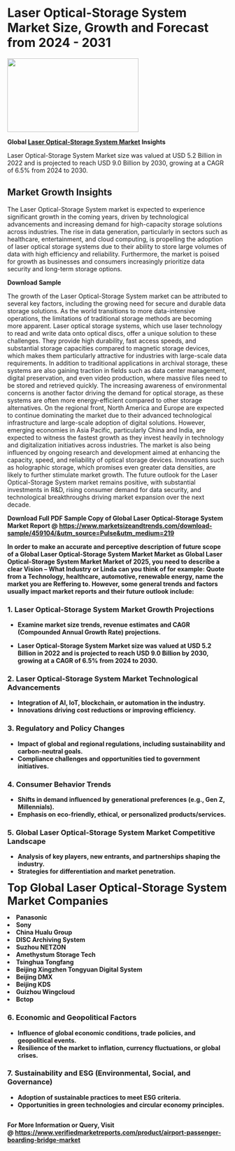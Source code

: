 <H1>Laser Optical-Storage System Market Size, Growth and Forecast from 2024 - 2031</H1><img class="aligncenter size-medium wp-image-584254" src="https://thirdeyenews.in/wp-content/uploads/2024/09/Global-Market-Research-300x168.jpeg" alt="" width="300" height="168" /><p><strong>Global&nbsp;<a href="https://www.marketsizeandtrends.com/download-sample/459104/&amp;utm_source=Pulse&amp;utm_medium=219">Laser Optical-Storage System Market</a> Insights</strong></p><p>Laser Optical-Storage System Market size was valued at USD 5.2 Billion in 2022 and is projected to reach USD 9.0 Billion by 2030, growing at a CAGR of 6.5% from 2024 to 2030.</p><p><h2>Market Growth Insights</h2> <p>The Laser Optical-Storage System market is expected to experience significant growth in the coming years, driven by technological advancements and increasing demand for high-capacity storage solutions across industries. The rise in data generation, particularly in sectors such as healthcare, entertainment, and cloud computing, is propelling the adoption of laser optical storage systems due to their ability to store large volumes of data with high efficiency and reliability. Furthermore, the market is poised for growth as businesses and consumers increasingly prioritize data security and long-term storage options.</p> <p><strong>Download Sample</strong></p> <p>The growth of the Laser Optical-Storage System market can be attributed to several key factors, including the growing need for secure and durable data storage solutions. As the world transitions to more data-intensive operations, the limitations of traditional storage methods are becoming more apparent. Laser optical storage systems, which use laser technology to read and write data onto optical discs, offer a unique solution to these challenges. They provide high durability, fast access speeds, and substantial storage capacities compared to magnetic storage devices, which makes them particularly attractive for industries with large-scale data requirements. In addition to traditional applications in archival storage, these systems are also gaining traction in fields such as data center management, digital preservation, and even video production, where massive files need to be stored and retrieved quickly. The increasing awareness of environmental concerns is another factor driving the demand for optical storage, as these systems are often more energy-efficient compared to other storage alternatives. On the regional front, North America and Europe are expected to continue dominating the market due to their advanced technological infrastructure and large-scale adoption of digital solutions. However, emerging economies in Asia Pacific, particularly China and India, are expected to witness the fastest growth as they invest heavily in technology and digitalization initiatives across industries. The market is also being influenced by ongoing research and development aimed at enhancing the capacity, speed, and reliability of optical storage devices. Innovations such as holographic storage, which promises even greater data densities, are likely to further stimulate market growth. The future outlook for the Laser Optical-Storage System market remains positive, with substantial investments in R&D, rising consumer demand for data security, and technological breakthroughs driving market expansion over the next decade. <p><strong></p><p><span class=""><strong>Download Full PDF Sample Copy of Global Laser Optical-Storage System Market Report</strong> @ <a href="https://www.marketsizeandtrends.com/download-sample/459104/&amp;utm_source=Pulse&amp;utm_medium=219" target="_blank">https://www.marketsizeandtrends.com/download-sample/459104/&amp;utm_source=Pulse&amp;utm_medium=219</a></span></p><p>In order to make an accurate and perceptive description of future scope of a Global&nbsp;Laser Optical-Storage System Market Market as Global&nbsp;Laser Optical-Storage System Market Market of 2025, you need to describe a clear Vision &ndash; What Industry or Linda can you think of for example: Quote from a Technology, healthcare, automotive, renewable energy, name the market you are Reffering to. However, some general trends and factors usually impact market reports and their future outlook include:</p><h3>1.&nbsp;<strong>Laser Optical-Storage System Market Growth Projections</strong></h3><ul><li>Examine market size trends, revenue estimates and CAGR (Compounded Annual Growth Rate) projections.</li><li><p>Laser Optical-Storage System Market size was valued at USD 5.2 Billion in 2022 and is projected to reach USD 9.0 Billion by 2030, growing at a CAGR of 6.5% from 2024 to 2030.</p></li></ul><h3>2.&nbsp;<strong>Laser Optical-Storage System Market Technological Advancements</strong></h3><ul><li>Integration of AI, IoT, blockchain, or automation in the industry.</li><li>Innovations driving cost reductions or improving efficiency.</li></ul><h3>3.&nbsp;<strong>Regulatory and Policy Changes</strong></h3><ul><li>Impact of global and regional regulations, including sustainability and carbon-neutral goals.</li><li>Compliance challenges and opportunities tied to government initiatives.</li></ul><h3>4.&nbsp;<strong>Consumer Behavior Trends</strong></h3><ul><li>Shifts in demand influenced by generational preferences (e.g., Gen Z, Millennials).</li><li>Emphasis on eco-friendly, ethical, or personalized products/services.</li></ul><h3>5.&nbsp;<strong>Global Laser Optical-Storage System Market Competitive Landscape</strong></h3><ul><li>Analysis of key players, new entrants, and partnerships shaping the industry.</li><li>Strategies for differentiation and market penetration.</li></ul><p data-pm-slice="1 1 []"><span style="color: inherit; font-family: inherit; font-size: 25px;">Top Global Laser Optical-Storage System Market Companies</span></p><div class="" data-test-id=""><p><li>Panasonic</li><li> Sony</li><li> China Hualu Group</li><li> DISC Archiving System</li><li> Suzhou NETZON</li><li> Amethystum Storage Tech</li><li> Tsinghua Tongfang</li><li> Beijing Xingzhen Tongyuan Digital System</li><li> Beijing DMX</li><li> Beijing KDS</li><li> Guizhou Wingcloud</li><li> Bctop</li></p></div><h3>6.&nbsp;<strong>Economic and Geopolitical Factors</strong></h3><ul><li>Influence of global economic conditions, trade policies, and geopolitical events.</li><li>Resilience of the market to inflation, currency fluctuations, or global crises.</li></ul><h3>7.&nbsp;<strong>Sustainability and ESG (Environmental, Social, and Governance)</strong></h3><ul><li>Adoption of sustainable practices to meet ESG criteria.</li><li>Opportunities in green technologies and circular economy principles.</li></ul><h2><strong style="font-size: 14px;">For More Information or Query, Visit @&nbsp;</strong><a style="background-color: #ffffff; font-size: 14px;" href="https://www.marketsizeandtrends.com/report/laser-optical-storage-system-market/" target="_blank">https://www.verifiedmarketreports.com/product/airport-passenger-boarding-bridge-market</a></h2>
